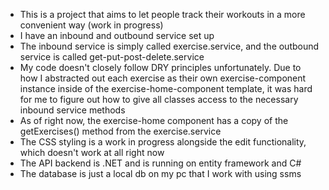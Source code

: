 - This is a project that aims to let people track their workouts in a more convenient way (work in progress)
- I have an inbound and outbound service set up
- The inbound service is simply called exercise.service, and the outbound service is called get-put-post-delete.service
- My code doesn't closely follow DRY principles unfortunately. Due to how I abstracted out each exercise as their own exercise-component instance inside of the exercise-home-component template,
    it was hard for me to figure out how to give all classes access to the necessary inbound service methods
- As of right now, the exercise-home component has a copy of the getExercises() method from the exercise.service
- The CSS styling is a work in progress alongside the edit functionality, which doesn't work at all right now
- The API backend is .NET and is running on entity framework and C#
- The database is just a local db on my pc that I work with using ssms
